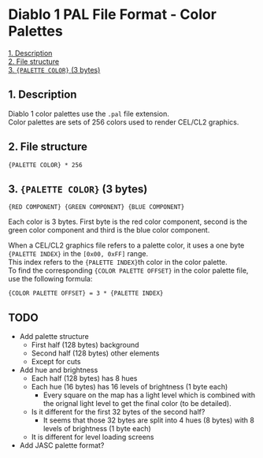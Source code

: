 # Diablo 1 PAL File Format - Color Palettes

[1. Description](#1-description)  
[2. File structure](#2-file-structure)  
[3. `{PALETTE COLOR}` (3 bytes)](#3-palette-color-3-bytes)  


## 1. Description

Diablo 1 color palettes use the `.pal` file extension.  
Color palettes are sets of 256 colors used to render CEL/CL2 graphics.


## 2. File structure

```
{PALETTE COLOR} * 256
```


## 3. `{PALETTE COLOR}` (3 bytes)

```
{RED COMPONENT} {GREEN COMPONENT} {BLUE COMPONENT}
```

Each color is 3 bytes. First byte is the red color component, second is the green color component and third is the blue color component.

When a CEL/CL2 graphics file refers to a palette color, it uses a one byte `{PALETTE INDEX}` in the `[0x00, 0xFF]` range.  
This index refers to the `{PALETTE INDEX}`th color in the color palette.  
To find the corresponding `{COLOR PALETTE OFFSET}` in the color palette file, use the following formula:

```
{COLOR PALETTE OFFSET} = 3 * {PALETTE INDEX}
```


## TODO
- Add palette structure
    - First half (128 bytes) background
    - Second half (128 bytes) other elements
    - Except for cuts
- Add hue and brightness
    - Each half (128 bytes) has 8 hues
    - Each hue (16 bytes) has 16 levels of brightness (1 byte each)
        - Every square on the map has a light level which is combined with the orignal light level to get the final color (to be detailed).
    - Is it different for the first 32 bytes of the second half?
        - It seems that those 32 bytes are split into 4 hues (8 bytes) with 8 levels of brightness (1 byte each)
    - It is different for level loading screens
- Add JASC palette format?
